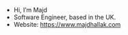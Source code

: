 - Hi, I’m Majd
- Software Engineer, based in the UK.
- Website: https://www.majdhallak.com


<!---
MajdHallak/MajdHallak is a ✨ special ✨ repository because its `README.md` (this file) appears on your GitHub profile.
You can click the Preview link to take a look at your changes.
--->
